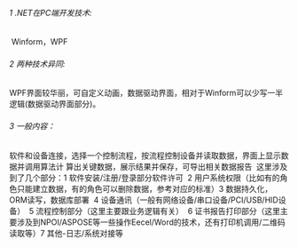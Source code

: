 ###### 1 .NET在PC端开发技术:

​      Winform，WPF

###### 2 两种技术异同:

​      WPF界面较华丽，可自定义动画，数据驱动界面，相对于Winform可以少写一半逻辑(数据驱动界面部分)。

###### 3 一般内容：

​            软件和设备连接，选择一个控制流程，按流程控制设备并读取数据，界面上显示数据并调用算法计	  算出关键数据，展示结果并保存，可导出相关数据报告
​      这里涉及到了几个部分：
​      1 软件安装/注册/登录部分软件许可
​      2 用户系统权限（比如有的角色只能建立数据，有的角色可以删除数据，参考对应的标准）
​      3 数据持久化，ORM读写，数据库部署
​      4 设备通讯（一般有网络设备/串口设备/PCI/USB/HID设备）
​      5 流程控制部分（这里主要跟业务逻辑有关）
​      6 证书报告打印部分（这里主要涉及到NPOI/ASPOSE等一些操作Eecel/Word的技术，还有打印机调用/二维码读取等）
​      7 其他-日志/系统对接等
​      